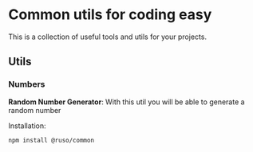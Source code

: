 # Common utils for coding easy

This is a collection of useful tools and utils for your projects.

## Utils

### Numbers

**Random Number Generator**: With this util you will be able to generate a random number

Installation:

```bash
npm install @ruso/common
```
